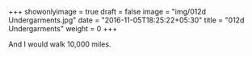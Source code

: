 +++
showonlyimage = true
draft = false
image = "img/012d Undergarments.jpg"
date = "2016-11-05T18:25:22+05:30"
title = "012d Undergarments"
weight = 0
+++

And I would walk 10,000 miles.

